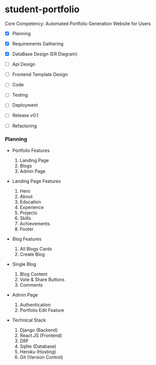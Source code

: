 # student-portfolio

Core Competency: Automated Portfolio Generation Website for Users

- [x] Planning
- [x] Requirements Gathering
- [x] DataBase Design (ER Diagram)
- [ ] Api Design
- [ ] Frontend Template Design
- [ ] Code
- [ ] Testing
- [ ] Deployment
- [ ] Release v0.1
- [ ] Refactoring


### Planning

- Portfolio Features  
    1. Landing Page
    2. Blogs
    3. Admin Page


- Landing Page Features
    1. Hero 
    2. About 
    3. Education 
    4. Experience 
    5. Projects
    6. Skills
    7. Achievements
    8. Footer

- Blog Features
    1. All Blogs Cards
    2. Create Blog 

- Single Blog
    1. Blog Content
    2. Vote & Share Buttons
    3. Comments 

- Admin Page
    1. Authentication
    2. Portfolio Edit Feature 

- Technical Stack
    1. Django (Backend)
    2. React.JS (Frontend)
    3. DRF
    4. Sqlite (Database)
    5. Heroku (Hosting)
    6. Git (Version Control)
